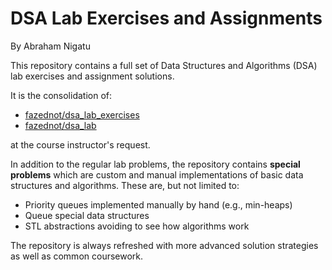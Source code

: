 # DSA Lab Exercises and Assignments

By Abraham Nigatu

This repository contains a full set of Data Structures and Algorithms (DSA) lab exercises and assignment solutions.

It is the consolidation of:
- [fazednot/dsa_lab_exercises](https://github.com/fazednot/dsa_lab_exercises)
- [fazednot/dsa_lab](https://github.com/fazednot/dsa_lab)

at the course instructor's request.

In addition to the regular lab problems, the repository contains **special problems** which are custom and manual implementations of basic data structures and algorithms. These are, but not limited to:
- Priority queues implemented manually by hand (e.g., min-heaps)
- Queue special data structures
- STL abstractions avoiding to see how algorithms work

The repository is always refreshed with more advanced solution strategies as well as common coursework.

